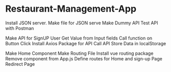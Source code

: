 # Restaurant-Management-App

Install JSON server.
Make file for JSON serve
Make Dummy API
Test API with Postman

Make API  for SignUP User
Get Value from Input fields
Call function on Button Click
Install Axios Package for API
Call API 
Store Data in localStorage

Make Home Component
Make Routing File
Install vue routing package
Remove component from App.js
Define routes for Home and sign-up Page
Redirect Page

